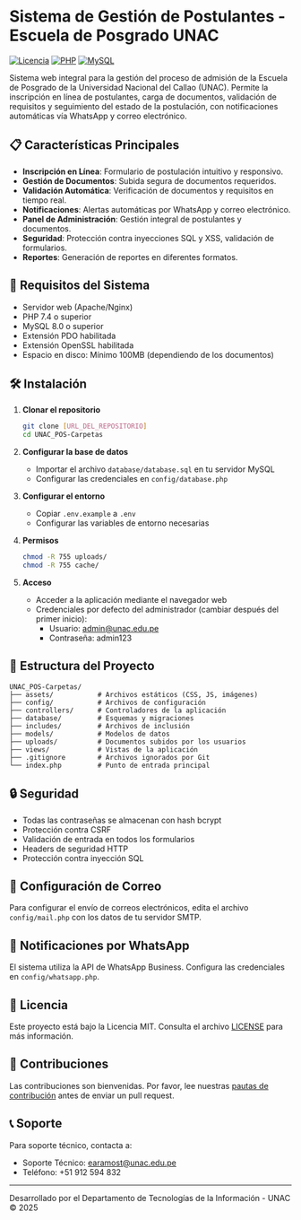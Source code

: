 # Sistema de Gestión de Postulantes - Escuela de Posgrado UNAC

[![Licencia](https://img.shields.io/badge/Licencia-MIT-blue.svg)](LICENSE)
[![PHP](https://img.shields.io/badge/PHP-7.4%2B-777BB4?logo=php)](https://www.php.net/)
[![MySQL](https://img.shields.io/badge/MySQL-8.0+-4479A1?logo=mysql&logoColor=white)](https://www.mysql.com/)

Sistema web integral para la gestión del proceso de admisión de la Escuela de Posgrado de la Universidad Nacional del Callao (UNAC). Permite la inscripción en línea de postulantes, carga de documentos, validación de requisitos y seguimiento del estado de la postulación, con notificaciones automáticas vía WhatsApp y correo electrónico.

## 📋 Características Principales

- **Inscripción en Línea**: Formulario de postulación intuitivo y responsivo.
- **Gestión de Documentos**: Subida segura de documentos requeridos.
- **Validación Automática**: Verificación de documentos y requisitos en tiempo real.
- **Notificaciones**: Alertas automáticas por WhatsApp y correo electrónico.
- **Panel de Administración**: Gestión integral de postulantes y documentos.
- **Seguridad**: Protección contra inyecciones SQL y XSS, validación de formularios.
- **Reportes**: Generación de reportes en diferentes formatos.

## 🚀 Requisitos del Sistema

- Servidor web (Apache/Nginx)
- PHP 7.4 o superior
- MySQL 8.0 o superior
- Extensión PDO habilitada
- Extensión OpenSSL habilitada
- Espacio en disco: Mínimo 100MB (dependiendo de los documentos)

## 🛠 Instalación

1. **Clonar el repositorio**
   ```bash
   git clone [URL_DEL_REPOSITORIO]
   cd UNAC_POS-Carpetas
   ```

2. **Configurar la base de datos**
   - Importar el archivo `database/database.sql` en tu servidor MySQL
   - Configurar las credenciales en `config/database.php`

3. **Configurar el entorno**
   - Copiar `.env.example` a `.env`
   - Configurar las variables de entorno necesarias

4. **Permisos**
   ```bash
   chmod -R 755 uploads/
   chmod -R 755 cache/
   ```

5. **Acceso**
   - Acceder a la aplicación mediante el navegador web
   - Credenciales por defecto del administrador (cambiar después del primer inicio):
     - Usuario: admin@unac.edu.pe
     - Contraseña: admin123

## 📂 Estructura del Proyecto

```
UNAC_POS-Carpetas/
├── assets/           # Archivos estáticos (CSS, JS, imágenes)
├── config/           # Archivos de configuración
├── controllers/      # Controladores de la aplicación
├── database/         # Esquemas y migraciones
├── includes/         # Archivos de inclusión
├── models/           # Modelos de datos
├── uploads/          # Documentos subidos por los usuarios
├── views/            # Vistas de la aplicación
├── .gitignore        # Archivos ignorados por Git
└── index.php         # Punto de entrada principal
```

## 🔒 Seguridad

- Todas las contraseñas se almacenan con hash bcrypt
- Protección contra CSRF
- Validación de entrada en todos los formularios
- Headers de seguridad HTTP
- Protección contra inyección SQL

## 📧 Configuración de Correo

Para configurar el envío de correos electrónicos, edita el archivo `config/mail.php` con los datos de tu servidor SMTP.

## 📱 Notificaciones por WhatsApp

El sistema utiliza la API de WhatsApp Business. Configura las credenciales en `config/whatsapp.php`.

## 📄 Licencia

Este proyecto está bajo la Licencia MIT. Consulta el archivo [LICENSE](LICENSE) para más información.

## 🤝 Contribuciones

Las contribuciones son bienvenidas. Por favor, lee nuestras [pautas de contribución](CONTRIBUTING.md) antes de enviar un pull request.

## 📞 Soporte

Para soporte técnico, contacta a:
- Soporte Técnico: earamost@unac.edu.pe
- Teléfono: +51 912 594 832

---

Desarrollado por el Departamento de Tecnologías de la Información - UNAC © 2025
